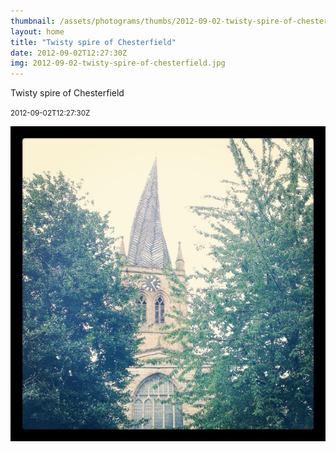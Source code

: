 ```yaml
---
thumbnail: /assets/photograms/thumbs/2012-09-02-twisty-spire-of-chesterfield.jpg
layout: home
title: "Twisty spire of Chesterfield"
date: 2012-09-02T12:27:30Z
img: 2012-09-02-twisty-spire-of-chesterfield.jpg
---
```


Twisty spire of Chesterfield

<small>2012-09-02T12:27:30Z</small>

![Twisty spire of Chesterfield](2012-09-02-twisty-spire-of-chesterfield.jpg)
